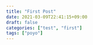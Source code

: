 ```yaml
---
title: "First Post"
date: 2021-03-09T22:41:15+09:00
draft: false
categories: ["test", "first"]
tags: ["poyo"]
---
```


